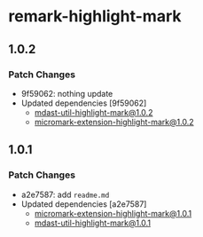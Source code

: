 # remark-highlight-mark

## 1.0.2

### Patch Changes

- 9f59062: nothing update
- Updated dependencies [9f59062]
  - mdast-util-highlight-mark@1.0.2
  - micromark-extension-highlight-mark@1.0.2

## 1.0.1

### Patch Changes

- a2e7587: add `readme.md`
- Updated dependencies [a2e7587]
  - micromark-extension-highlight-mark@1.0.1
  - mdast-util-highlight-mark@1.0.1
